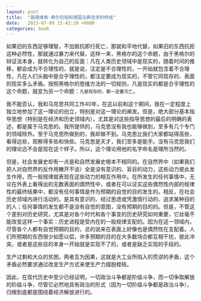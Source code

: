 ```yaml
---
layout: post
title:  "路德维希·费尔巴哈和德国古典哲学的终结"
date:   2023-07-09 15:42:20 +0800
categories: book
---
```

如果旧的东西足够理智，不加抵抗即行死亡，那就和平地代替，如果旧的东西抗拒这种必然性，那就通过暴力来代替。这样一来，黑格尔的这个命题，由于黑格尔的辩证法本身，就转化为自己的反面：凡在人类历史领域中是现实的，随着时间的推移，都会成为不合理性的，就是说，注定是不合理性的，一开始就包含着不合理性，凡在人们头脑中是合乎理性的，都注定要成为现实的，不管它同现存的、表面的现实多么矛盾。按照黑格尔的思维方法的一切规则，凡是现实的都是合乎理性的这个命题，就变为另一个命题：`凡是现存的，都一定要灭亡`。  
  
我不能否认，我和马克思共同工作40年，在这以前和这个期间，我在一定程度上独立地参加了这一理论的创立，特别是对这一理论的阐发。但是，绝大部分基本指导思想（特别是在经济和历史领域内），尤其是对这些指导思想的最后的明确的表述，都是属于马克思的。我所提供的，马克思没有我也能够做到，至多有几个专门的领域除外。至于马克思所做到的，我却做不到。马克思比我们大家都站得高些，看得远些，观察得多些和快些。马克思是天才，我们至多是能手。没有马克思我们的理论远不会是现在这个样子。所以，这个理论用他的名字命名是理所当然的。  
  
但是，社会发展史却有一点是和自然发展史根本不相同的。在自然界中（如果我们把人对自然界的反作用撇开不谈）全是没有意识的、盲目的动力，这些动力彼此发生作用，而一般规律就表现在这些动力的相互作用中。在所发生的任何事情中，无论在外表上看得出的无数表面的偶然性中，或者在可以证实这些偶然性内部的规律性的最终结果中，都没有任何事情是作为预期的自觉的目的发生的。相反，在社会历史领域内进行活动的，是具有意识的、经过思虑或凭激情行动的、追求某种目的的人；任何事情的发生都不是没有自觉的意图，没有预期的目的的。但是，不管这个差别对历史研究，尤其是对各个时代和各个事变的历史研究如何重要，它丝毫不能改变这样一个事实：历史进程是受内在的一般规律支配的。因为在这一领域内，尽管各个人都有自觉预期的目的，总的说来在表面上好像也是偶然性在支配着。人们所预期的东西很少如愿以偿，许多预期的目的在大多数场合都互相干扰，彼此冲突，或者是这些目的本身一开始就是实现不了的，或者是缺乏实现的手段的。  
  

生产过剩和大众的贫困，两者互为因果，这就是大工业所陷入的荒谬的矛盾，这个矛盾必然要求通过改变生产方式来使生产力摆脱桎桔。  
  

因此，在现代历史中至少已经证明，一切政治斗争都是阶级斗争，而一切争取解放的阶级斗争，尽管它必然地具有政治的形式（因为一切阶级斗争都是政治斗争），归根到底都是围绕着经济解放进行的。  

 

